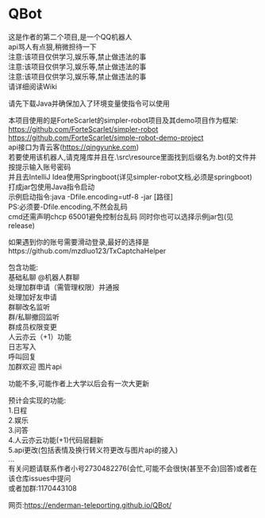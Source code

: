 # QBot
 这是作者的第二个项目,是一个QQ机器人  
 api骂人有点狠,稍微担待一下  
 注意:该项目仅供学习,娱乐等,禁止做违法的事  
 注意:该项目仅供学习,娱乐等,禁止做违法的事  
 注意:该项目仅供学习,娱乐等,禁止做违法的事  
 请详细阅读Wiki
   
 请先下载Java并确保加入了环境变量使指令可以使用  
  
 本项目使用的是ForteScarlet的simpler-robot项目及其demo项目作为框架:  
 https://github.com/ForteScarlet/simpler-robot  
 https://github.com/ForteScarlet/simple-robot-demo-project  
 api接口为青云客(https://qingyunke.com)  
 若要使用该机器人,请克隆库并且在.\src\resource里面找到后缀名为.bot的文件并按提示输入账号密码  
 并且去IntelliJ Idea使用Springboot(详见simpler-robot文档,必须是springboot)打成jar包使用Java指令启动  
 示例启动指令:java -Dfile.encoding=utf-8 -jar [路径]  
 PS:必须要-Dfile.encoding,不然会乱码  
 cmd还需声明chcp 65001避免控制台乱码
 同时你也可以选择示例jar包(见release)  
 
如果遇到你的账号需要滑动登录,最好的选择是https://github.com/mzdluo123/TxCaptchaHelper  

   
 包含功能:  
 基础私聊
 @机器人群聊  
 处理加群申请（需管理权限）并通报  
 处理加好友申请  
 群聊改名监听  
 群/私聊撤回监听  
 群成员权限变更  
 人云亦云（+1）功能  
 日志写入  
 呼叫回复  
 加群欢迎
 图片api
 
   
 功能不多,可能作者上大学以后会有一次大更新  
   
 预计会实现的功能:  
 1.日程  
 2.娱乐  
 3.问答  
 4.人云亦云功能(+1)代码层翻新  
 5.api更改(包括表情及换行转义符更改与图片api的接入)  
 ...  
 有关问题请联系作者小号2730482276(会忙,可能不会很快(甚至不会)回答)或者在该仓库issues中提问  
 或者加群:1170443108  
  

网页:https://enderman-teleporting.github.io/QBot/
